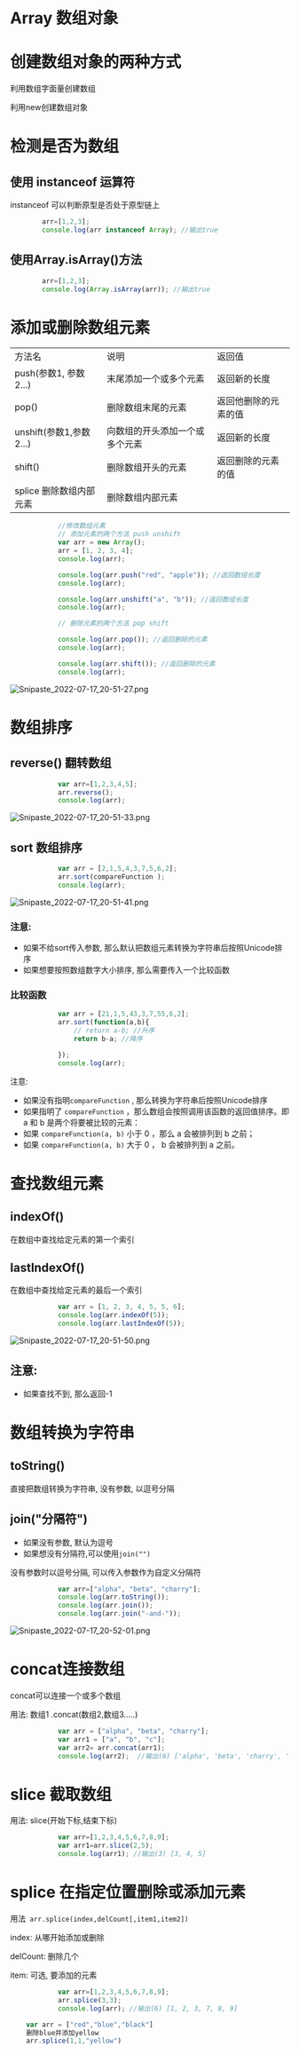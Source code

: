 # Array 数组对象

# 创建数组对象的两种方式

利用数组字面量创建数组

利用new创建数组对象

# 检测是否为数组

## 使用 instanceof  运算符

instanceof ﻿可以判断原型是否处于原型链上

```JavaScript
        arr=[1,2,3];
        console.log(arr instanceof Array); //输出true
```

## 使用Array.isArray()方法

```JavaScript
        arr=[1,2,3];
        console.log(Array.isArray(arr)); //输出true
```

# 添加或删除数组元素

||||
| -------------------------| --------------------------------| ----------------------|
|方法名|说明|返回值|
|push(参数1, 参数2...)|末尾添加一个或多个元素|返回新的长度|
|pop()|删除数组末尾的元素|返回他删除的元素的值|
|unshift(参数1,参数2...)|向数组的开头添加一个或多个元素|返回新的长度|
|shift()|删除数组开头的元素|返回删除的元素的值|
|splice 删除数组内部元素|删除数组内部元素||

```JavaScript
            //修改数组元素
            // 添加元素的两个方法 push unshift
            var arr = new Array();
            arr = [1, 2, 3, 4];
            console.log(arr);

            console.log(arr.push("red", "apple")); //返回数组长度
            console.log(arr);

            console.log(arr.unshift("a", "b")); //返回数组长度
            console.log(arr);

            // 删除元素的两个方法 pop shift

            console.log(arr.pop()); //返回删除的元素
            console.log(arr);

            console.log(arr.shift()); //返回删除的元素
            console.log(arr);
```

![Snipaste_2022-07-17_20-51-27.png](assets/Snipaste_2022-07-17_20-51-27-20220717205129-tie98db.png)

# 数组排序

## reverse() 翻转数组

```JavaScript
            var arr=[1,2,3,4,5];
            arr.reverse();
            console.log(arr);
```

![Snipaste_2022-07-17_20-51-33.png](assets/Snipaste_2022-07-17_20-51-33-20220717205136-5gk5420.png)

## sort 数组排序

```JavaScript
            var arr = [2,1,5,4,3,7,5,6,2];
            arr.sort(compareFunction );
            console.log(arr);
```

![Snipaste_2022-07-17_20-51-41.png](assets/Snipaste_2022-07-17_20-51-41-20220717205144-5p18r9n.png)

### 注意:

* 如果不给sort传入参数, 那么默认把数组元素转换为字符串后按照Unicode排序
* 如果想要按照数组数字大小排序, 那么需要传入一个比较函数

### 比较函数

```JavaScript
            var arr = [21,1,5,43,3,7,55,6,2];
            arr.sort(function(a,b){
                // return a-b; //升序
                return b-a; //降序

            });
            console.log(arr);
```

注意:

* 如果没有指明`compareFunction` , 那么转换为字符串后按照Unicode排序
* 如果指明了 `compareFunction` ，那么数组会按照调用该函数的返回值排序。即 a 和 b 是两个将要被比较的元素：
* 如果 `compareFunction(a, b)` 小于 0 ，那么 a 会被排列到 b 之前；
* 如果 `compareFunction(a, b)` 大于 0 ， b 会被排列到 a 之前。

# 查找数组元素

## indexOf()

在数组中查找给定元素的第一个索引

## lastIndexOf()

在数组中查找给定元素的最后一个索引

```JavaScript
            var arr = [1, 2, 3, 4, 5, 5, 6];
            console.log(arr.indexOf(5));
            console.log(arr.lastIndexOf(5));
```

![Snipaste_2022-07-17_20-51-50.png](assets/Snipaste_2022-07-17_20-51-50-20220717205155-v8iwxw8.png)

## 注意:

* 如果查找不到, 那么返回-1

# 数组转换为字符串

## toString()

直接把数组转换为字符串, 没有参数, 以逗号分隔

## join("分隔符")

* 如果没有参数, 默认为逗号
* 如果想没有分隔符,可以使用`join("")`

没有参数时以逗号分隔, 可以传入参数作为自定义分隔符

```JavaScript
            var arr=["alpha", "beta", "charry"];
            console.log(arr.toString());
            console.log(arr.join());
            console.log(arr.join("-and-"));
```

![Snipaste_2022-07-17_20-52-01.png](assets/Snipaste_2022-07-17_20-52-01-20220717205205-3j5ttdh.png)

# concat连接数组

concat可以连接一个或多个数组

用法: 数组1 .concat(数组2,数组3.....)

```JavaScript
            var arr = ["alpha", "beta", "charry"];
            var arr1 = ["a", "b", "c"];
            var arr2= arr.concat(arr1);
            console.log(arr2);  //输出(6) ['alpha', 'beta', 'charry', 'a', 'b', 'c']
```

# slice 截取数组

用法: slice(开始下标,结束下标)

```JavaScript
            var arr=[1,2,3,4,5,6,7,8,9];
            var arr1=arr.slice(2,5);
            console.log(arr1); //输出(3) [3, 4, 5]
```

# splice 在指定位置删除或添加元素

用法`​ arr.splice(index,delCount[,item1,item2])`

index: 从哪开始添加或删除

delCount: 删除几个

item: 可选, 要添加的元素

```JavaScript
            var arr=[1,2,3,4,5,6,7,8,9];
            arr.splice(3,3);
            console.log(arr); //输出(6) [1, 2, 3, 7, 8, 9]

	var arr = ["red","blue","black"]
	删除blue并添加yellow
	arr.splice(1,1,"yellow")
```
